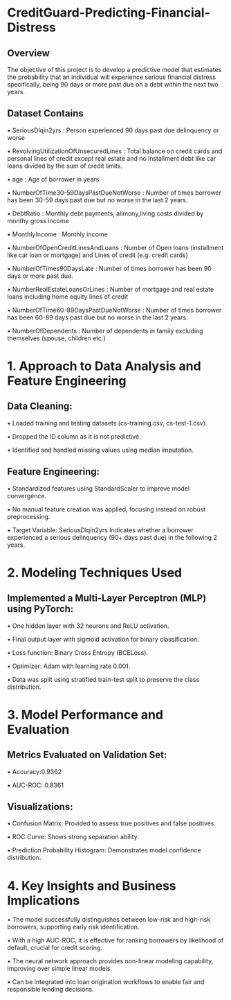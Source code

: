 # CreditGuard-Predicting-Financial-Distress
## Overview

The objective of this project is to develop a predictive model that estimates the probability that an individual will experience serious financial distress specifically, being 90 days or more past due on a debt within the next two years.

## Dataset Contains 

• SeriousDlqin2yrs : Person experienced 90 days past due delinquency or worse 

• RevolvingUtilizationOfUnsecuredLines : Total balance on credit cards and personal lines of credit except real estate and no installment debt like car loans divided by the sum of credit limits.

• age : Age of borrower in years

• NumberOfTime30-59DaysPastDueNotWorse : Number of times borrower has been 30-59 days past due but no worse in the last 2 years.

• DebtRatio : Monthly debt payments, alimony,living costs divided by monthy gross income

• MonthlyIncome : Monthly income

• NumberOfOpenCreditLinesAndLoans : Number of Open loans (installment like car loan or mortgage) and Lines of credit (e.g. credit cards)

• NumberOfTimes90DaysLate : Number of times borrower has been 90 days or more past due.

• NumberRealEstateLoansOrLines : Number of mortgage and real estate loans including home equity lines of credit

• NumberOfTime60-89DaysPastDueNotWorse : Number of times borrower has been 60-89 days past due but no worse in the last 2 years.

• NumberOfDependents : Number of dependents in family excluding themselves (spouse, children etc.)

# 1. Approach to Data Analysis and Feature Engineering
## Data Cleaning:

• Loaded training and testing datasets (cs-training.csv, cs-test-1.csv).

• Dropped the ID column as it is not predictive.

• Identified and handled missing values using median imputation.

## Feature Engineering:

• Standardized features using StandardScaler to improve model convergence.

• No manual feature creation was applied, focusing instead on robust preprocessing.

• Target Variable: SeriousDlqin2yrs
  Indicates whether a borrower experienced a serious delinquency (90+ days past due) in the following 2 years.

# 2. Modeling Techniques Used

## Implemented a Multi-Layer Perceptron (MLP) using PyTorch:

• One hidden layer with 32 neurons and ReLU activation.

• Final output layer with sigmoid activation for binary classification.

• Loss function: Binary Cross Entropy (BCELoss).

• Optimizer: Adam with learning rate 0.001.

• Data was split using stratified train-test split to preserve the class distribution.

# 3. Model Performance and Evaluation

## Metrics Evaluated on Validation Set:

• Accuracy:0.9362

• AUC-ROC:  0.8361

## Visualizations:

• Confusion Matrix: Provided to assess true positives and false positives.

• ROC Curve: Shows strong separation ability.

• Prediction Probability Histogram: Demonstrates model confidence distribution.

# 4. Key Insights and Business Implications
• The model successfully distinguishes between low-risk and high-risk borrowers, supporting early risk identification.

• With a high AUC-ROC, it is effective for ranking borrowers by likelihood of default, crucial for credit scoring.

• The neural network approach provides non-linear modeling capability, improving over simple linear models.

• Can be integrated into loan origination workflows to enable fair and responsible lending decisions.


